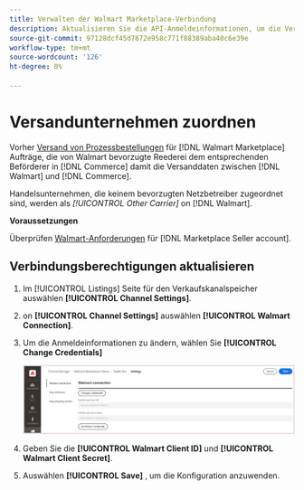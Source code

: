 ```yaml
---
title: Verwalten der Walmart Marketplace-Verbindung
description: Aktualisieren Sie die API-Anmeldeinformationen, um die Verbindung zwischen einem [DNL! Commerce] Store-Ansicht und [!DNL Walmart Marketplace]. Die Verbindung ist erforderlich, um Commerce-Produktlisten zu verbinden und Inventar-, Preis-, Bestell- und Versanddaten zwischen Commerce und Walmart zu synchronisieren.
source-git-commit: 97128dcf45d7672e958c771f88389aba40c6e39e
workflow-type: tm+mt
source-wordcount: '126'
ht-degree: 0%

---
```



# Versandunternehmen zuordnen

Vorher [Versand von Prozessbestellungen](process-orders.md#ship-an-order) für [!DNL Walmart Marketplace] Aufträge, die von Walmart bevorzugte Reederei dem entsprechenden Beförderer in [!DNL Commerce] damit die Versanddaten zwischen [!DNL Walmart] und [!DNL Commerce].

Handelsunternehmen, die keinem bevorzugten Netzbetreiber zugeordnet sind, werden als *[!UICONTROL Other Carrier]* on [!DNL Walmart].

**Voraussetzungen**

Überprüfen [Walmart-Anforderungen](walmart-requirements.md) für [!DNL Marketplace Seller account].

## Verbindungsberechtigungen aktualisieren

1. Im [!UICONTROL Listings] Seite für den Verkaufskanalspeicher auswählen **[!UICONTROL Channel Settings]**.

1. on **[!UICONTROL Channel Settings]** auswählen **[!UICONTROL Walmart Connection]**.

1. Um die Anmeldeinformationen zu ändern, wählen Sie **[!UICONTROL Change Credentials]**

   ![Aktualisieren der Anmeldeinformationen der Walmart-API, um die Verbindung zu autorisieren](assets/update-connection-credentials.png)

1. Geben Sie die **[!UICONTROL Walmart Client ID]** und **[!UICONTROL Walmart Client Secret]**.

1. Auswählen **[!UICONTROL Save]** , um die Konfiguration anzuwenden.
